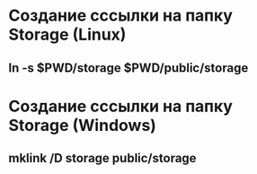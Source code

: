 # Создание сссылки на папку Storage (Linux)

## ln -s $PWD/storage $PWD/public/storage

# Создание сссылки на папку Storage (Windows)

## mklink /D storage public/storage
